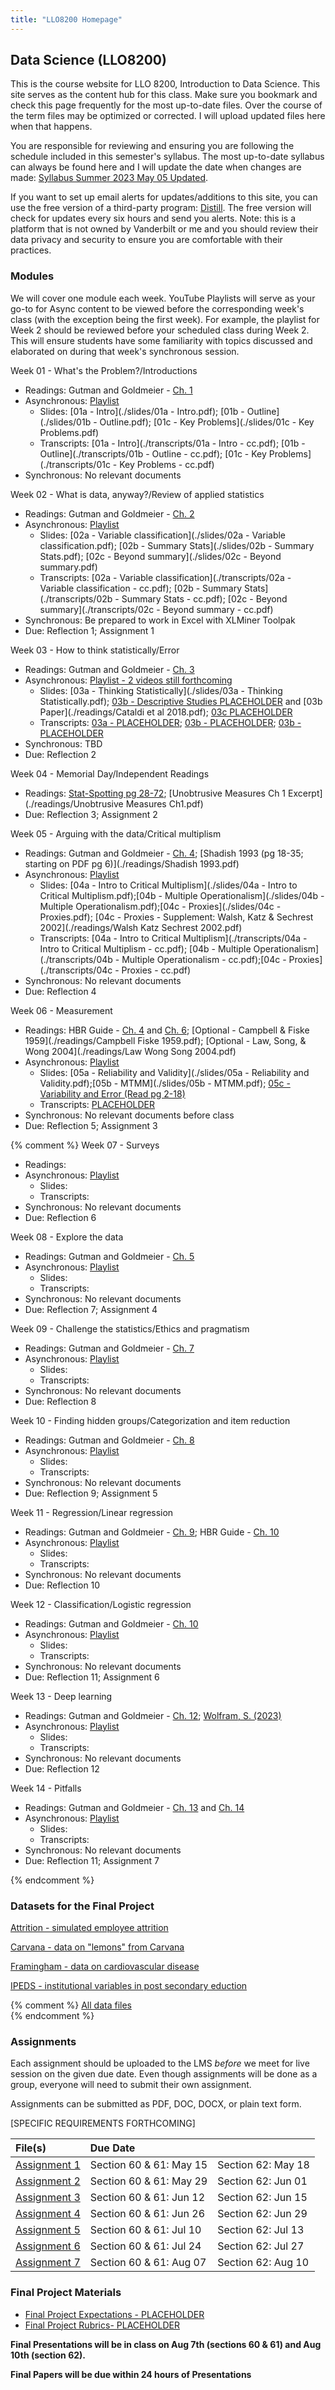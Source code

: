 ```yaml
---
title: "LLO8200 Homepage"
---
```

## Data Science (LLO8200)
This is the course website for LLO 8200, Introduction to Data Science. This site serves as the content hub for this class. Make sure you bookmark and check this page frequently for the most up-to-date files. Over the course of the term files may be optimized or corrected. I will upload updated files here when that happens. 

You are responsible for reviewing and ensuring you are following the schedule included in this semester's syllabus. The most up-to-date syllabus can always be found here and I will update the date when changes are made: [Syllabus Summer 2023 May 05 Updated](./Garcia_LLO8200_syllabus_Summer2023.pdf). 

If you want to set up email alerts for updates/additions to this site, you can use the free version of a third-party program: [Distill](https://distill.io/). The free version will check for updates every six hours and send you alerts. Note: this is a platform that is not owned by Vanderbilt or me and you should review their data privacy and security to ensure you are comfortable with their practices.

### Modules 
We will cover one module each week. YouTube Playlists will serve as your go-to for Async content to be viewed before the corresponding week's class (with the exception being the first week). For example, the playlist for Week 2 should be reviewed before your scheduled class during Week 2. This will ensure students have some familiarity with topics discussed and elaborated on during that week's synchronous session.      

  
Week 01 - What's the Problem?/Introductions 
* Readings: Gutman and Goldmeier - [Ch. 1](https://ebookcentral.proquest.com/lib/vand/reader.action?docID=6561823&ppg=45)
* Asynchronous: [Playlist](https://youtube.com/playlist?list=PLgM_PEP2Xv8hR2ZZiHHmXtLF6Wt5qIMDp)
	* Slides: [01a - Intro](./slides/01a - Intro.pdf); [01b - Outline](./slides/01b - Outline.pdf); [01c - Key Problems](./slides/01c - Key Problems.pdf)
	* Transcripts: [01a - Intro](./transcripts/01a - Intro - cc.pdf); [01b - Outline](./transcripts/01b - Outline - cc.pdf); [01c - Key Problems](./transcripts/01c - Key Problems - cc.pdf)
* Synchronous: No relevant documents

Week 02 - What is data, anyway?/Review of applied statistics 
* Readings: Gutman and Goldmeier - [Ch. 2](https://ebookcentral.proquest.com/lib/vand/reader.action?docID=6561823&ppg=55)
* Asynchronous: [Playlist](https://youtube.com/playlist?list=PLgM_PEP2Xv8grimiMTKAsl3xGcMJBrbVV)
	* Slides: [02a - Variable classification](./slides/02a - Variable classification.pdf); [02b - Summary Stats](./slides/02b - Summary Stats.pdf); [02c - Beyond summary](./slides/02c - Beyond summary.pdf)
	* Transcripts: [02a - Variable classification](./transcripts/02a - Variable classification - cc.pdf); [02b - Summary Stats](./transcripts/02b - Summary Stats - cc.pdf); [02c - Beyond summary](./transcripts/02c - Beyond summary - cc.pdf)
* Synchronous: Be prepared to work in Excel with XLMiner Toolpak
* Due: Reflection 1; Assignment 1

Week 03 - How to think statistically/Error
* Readings: Gutman and Goldmeier - [Ch. 3](https://ebookcentral.proquest.com/lib/vand/reader.action?docID=6561823&ppg=63)
* Asynchronous: [Playlist - 2 videos still forthcoming](https://youtube.com/playlist?list=PLgM_PEP2Xv8hARGnsHdHl1kNhsycPgY6n)
	* Slides: [03a - Thinking Statistically](./slides/03a - Thinking Statistically.pdf); [03b - Descriptive Studies PLACEHOLDER](./slides/.pdf) and [03b Paper](./readings/Cataldi et al 2018.pdf); [03c PLACEHOLDER](./slides/.pdf)
	* Transcripts: [03a - PLACEHOLDER](./transcripts/.pdf); [03b - PLACEHOLDER](./transcripts/.pdf); [03b - PLACEHOLDER](./transcripts/.pdf)
* Synchronous: TBD
* Due: Reflection 2

Week 04 - Memorial Day/Independent Readings
* Readings: [Stat-Spotting pg 28-72](https://ebookcentral.proquest.com/lib/vand/reader.action?docID=1375428&ppg=28); [Unobtrusive Measures Ch 1 Excerpt](./readings/Unobtrusive Measures Ch1.pdf)
* Due: Reflection 3; Assignment 2

Week 05 - Arguing with the data/Critical multiplism
* Readings: Gutman and Goldmeier - [Ch. 4](https://ebookcentral.proquest.com/lib/vand/reader.action?docID=6561823&ppg=79); [Shadish 1993 (pg 18-35; starting on PDF pg 6)](./readings/Shadish 1993.pdf)
* Asynchronous: [Playlist](https://www.youtube.com/playlist?list=PLgM_PEP2Xv8ixat-_VFnmAw2g5YElNjmY)
	* Slides: [04a - Intro to Critical Multiplism](./slides/04a - Intro to Critical Multiplism.pdf);[04b - Multiple Operationalism](./slides/04b - Multiple Operationalism.pdf);[04c - Proxies](./slides/04c - Proxies.pdf); [04c - Proxies - Supplement: Walsh, Katz & Sechrest 2002](./readings/Walsh Katz Sechrest 2002.pdf)
	* Transcripts: [04a - Intro to Critical Multiplism](./transcripts/04a - Intro to Critical Multiplism - cc.pdf); [04b - Multiple Operationalism](./transcripts/04b - Multiple Operationalism - cc.pdf);[04c - Proxies](./transcripts/04c - Proxies - cc.pdf)
* Synchronous: No relevant documents
* Due: Reflection 4

Week 06 - Measurement
* Readings: HBR Guide - [Ch. 4](https://ebookcentral.proquest.com/lib/vand/reader.action?docID=5180055&ppg=48) and [Ch. 6](https://ebookcentral.proquest.com/lib/vand/reader.action?docID=5180055&ppg=62); [Optional - Campbell & Fiske 1959](./readings/Campbell Fiske 1959.pdf); [Optional - Law, Song, & Wong 2004](./readings/Law Wong Song 2004.pdf)
* Asynchronous: [Playlist](https://www.youtube.com/playlist?list=PLgM_PEP2Xv8gHEv1tBkEUOqks2DryD3Va)
	* Slides: [05a - Reliability and Validity](./slides/05a - Reliability and Validity.pdf);[05b - MTMM](./slides/05b - MTMM.pdf); [05c - Variability and Error (Read pg 2-18)](https://uca.edu/psychology/files/2013/08/Ch8-Sources-of-Extraneous-Variability.pdf)
	* Transcripts: [PLACEHOLDER](./transcripts/)
* Synchronous: No relevant documents before class
* Due: Reflection 5; Assignment 3


 {% comment %}
Week 07 - Surveys
* Readings: 
* Asynchronous: [Playlist](./)
	* Slides: [](./slides/)
	* Transcripts: [](./transcripts/)
* Synchronous: No relevant documents
* Due: Reflection 6

Week 08 - Explore the data
* Readings: Gutman and Goldmeier - [Ch. 5](https://ebookcentral.proquest.com/lib/vand/reader.action?docID=6561823&ppg=93)
* Asynchronous: [Playlist](./)
	* Slides: [](./slides/)
	* Transcripts: [](./transcripts/)
* Synchronous: No relevant documents
* Due: Reflection 7; Assignment 4

Week 09 - Challenge the statistics/Ethics and pragmatism
* Readings: Gutman and Goldmeier - [Ch. 7](https://ebookcentral.proquest.com/lib/vand/reader.action?docID=6561823&ppg=125)
* Asynchronous: [Playlist](./)
	* Slides: [](./slides/)
	* Transcripts: [](./transcripts/)
* Synchronous: No relevant documents
* Due: Reflection 8

Week 10 - Finding hidden groups/Categorization and item reduction
* Readings: Gutman and Goldmeier - [Ch. 8](https://ebookcentral.proquest.com/lib/vand/reader.action?docID=6561823&ppg=143)
* Asynchronous: [Playlist](./)
	* Slides: [](./slides/)
	* Transcripts: [](./transcripts/)
* Synchronous: No relevant documents
* Due: Reflection 9; Assignment 5

Week 11 - Regression/Linear regression
* Readings: Gutman and Goldmeier - [Ch. 9](https://ebookcentral.proquest.com/lib/vand/reader.action?docID=6561823&ppg=159); HBR Guide - [Ch. 10](https://ebookcentral.proquest.com/lib/vand/reader.action?docID=5180055&ppg=98)
* Asynchronous: [Playlist](./)
	* Slides: [](./slides/)
	* Transcripts: [](./transcripts/)
* Synchronous: No relevant documents
* Due: Reflection 10

Week 12 - Classification/Logistic regression
* Readings: Gutman and Goldmeier - [Ch. 10](https://ebookcentral.proquest.com/lib/vand/reader.action?docID=6561823&ppg=175)
* Asynchronous: [Playlist](./)
	* Slides: [](./slides/)
	* Transcripts: [](./transcripts/)
* Synchronous: No relevant documents
* Due: Reflection 11; Assignment 6

Week 13 - Deep learning
* Readings: Gutman and Goldmeier - [Ch. 12](https://ebookcentral.proquest.com/lib/vand/reader.action?docID=6561823&ppg=213); [Wolfram, S. (2023)](https://writings.stephenwolfram.com/2023/02/what-is-chatgpt-doing-and-why-does-it-work/)
* Asynchronous: [Playlist](./)
	* Slides: [](./slides/)
	* Transcripts: [](./transcripts/)
* Synchronous: No relevant documents
* Due: Reflection 12

Week 14 - Pitfalls
* Readings: Gutman and Goldmeier - [Ch. 13](https://ebookcentral.proquest.com/lib/vand/reader.action?docID=6561823&ppg=235) and [Ch. 14](https://ebookcentral.proquest.com/lib/vand/reader.action?docID=6561823&ppg=245)
* Asynchronous: [Playlist](./)
	* Slides: [](./slides/)
	* Transcripts: [](./transcripts/)
* Synchronous: No relevant documents
* Due: Reflection 11; Assignment 7




{% endcomment %}

### Datasets for the Final Project     
[Attrition - simulated employee attrition](./data/Attrition.zip)

[Carvana - data on "lemons" from Carvana](./data/Carvana.zip)

[Framingham - data on cardiovascular disease](./data/framingham.zip)

[IPEDS - institutional variables in post secondary eduction](./data/IPEDs.zip)

{% comment %}
[All data files](./datasets/datasets_files.zip)\
{% endcomment %}
<!--- These need to be added to the dataset repository next term --->

### Assignments
Each assignment should be uploaded to the LMS _before_ we meet for live session on the given due date. Even though assignments will be done as a group, everyone will need to submit their own assignment.

Assignments can be submitted as PDF, DOC, DOCX, or plain text form. 

[SPECIFIC REQUIREMENTS FORTHCOMING]

| File(s)      | Due Date            |                     |
|:-------------|:--------------------|:--------------------|
| [Assignment 1](./assignments/A1.txt)| Section 60 & 61: May 15 |Section 62: May 18 |
| [Assignment 2](./assignments/A2.txt)| Section 60 & 61: May 29 |Section 62: Jun 01 |
| [Assignment 3](./assignments/A3.txt)| Section 60 & 61: Jun 12 |Section 62: Jun 15 |
| [Assignment 4](./assignments/A4.txt)| Section 60 & 61: Jun 26 |Section 62: Jun 29 |
| [Assignment 5](./assignments/A5.txt)| Section 60 & 61: Jul 10 |Section 62: Jul 13 |
| [Assignment 6](./assignments/A6.txt)| Section 60 & 61: Jul 24 |Section 62: Jul 27 |
| [Assignment 7](./assignments/A7.txt)| Section 60 & 61: Aug 07 |Section 62: Aug 10 |


### Final Project Materials
* [Final Project Expectations - PLACEHOLDER]() 
* [Final Project Rubrics- PLACEHOLDER]()

**Final Presentations will be in class on Aug 7th (sections 60 & 61) and Aug 10th (section 62).**

**Final Papers will be due within 24 hours of Presentations**
